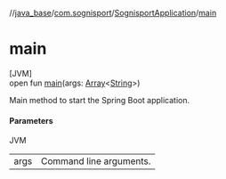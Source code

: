 //[java_base](../../../index.md)/[com.sognisport](../index.md)/[SognisportApplication](index.md)/[main](main.md)

# main

[JVM]\
open fun [main](main.md)(args: [Array](https://kotlinlang.org/api/latest/jvm/stdlib/kotlin/-array/index.html)&lt;[String](https://docs.oracle.com/javase/8/docs/api/java/lang/String.html)&gt;)

Main method to start the Spring Boot application.

#### Parameters

JVM

| | |
|---|---|
| args | Command line arguments. |
